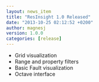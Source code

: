 ```yaml
---
layout: news_item
title: "ResInsight 1.0 Released"
date: "2013-10-25 02:12:52 +0200"
author: magnesj
version: 1.0.0
categories: [release]
---
```


- Grid visualization
- Range and property filters
- Basic Fault visualization
- Octave interface

